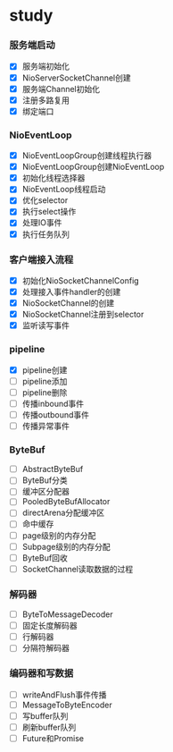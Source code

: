 # study

### 服务端启动

* [X]  服务端初始化
* [X]  NioServerSocketChannel创建
* [X]  服务端Channel初始化
* [X]  注册多路复用
* [X]  绑定端口

### NioEventLoop

* [X]  NioEventLoopGroup创建线程执行器
* [X]  NioEventLoopGroup创建NioEventLoop
* [X]  初始化线程选择器
* [X]  NioEventLoop线程启动
* [X]  优化selector
* [X]  执行select操作
* [X]  处理IO事件
* [X]  执行任务队列

### 客户端接入流程

* [X]  初始化NioSocketChannelConfig
* [X]  处理接入事件handler的创建
* [X]  NioSocketChannel的创建
* [X]  NioSocketChannel注册到selector
* [X]  监听读写事件

### pipeline

* [X]  pipeline创建
* [ ]  pipeline添加
* [ ]  pipeline删除
* [ ]  传播inbound事件
* [ ]  传播outbound事件
* [ ]  传播异常事件

### ByteBuf

* [ ]  AbstractByteBuf
* [ ]  ByteBuf分类
* [ ]  缓冲区分配器
* [ ]  PooledByteBufAllocator
* [ ]  directArena分配缓冲区
* [ ]  命中缓存
* [ ]  page级别的内存分配
* [ ]  Subpage级别的内存分配
* [ ]  ByteBuf回收
* [ ]  SocketChannel读取数据的过程

### 解码器

* [ ]  ByteToMessageDecoder
* [ ]  固定长度解码器
* [ ]  行解码器
* [ ]  分隔符解码器

### 编码器和写数据

* [ ]  writeAndFlush事件传播
* [ ]  MessageToByteEncoder
* [ ]  写buffer队列
* [ ]  刷新buffer队列
* [ ]  Future和Promise
